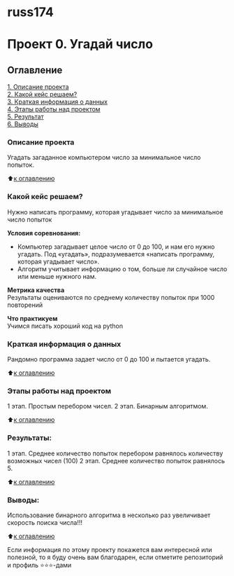 # russ174
# Проект 0. Угадай число

## Оглавление  
[1. Описание проекта](/home/ruslan/Документы/sf/russ174/README.md#My-first-project)  
[2. Какой кейс решаем?](.README.md#Какой-кейс-решаем)  
[3. Краткая информация о данных](.README.md#Краткая-информация-о-данных)  
[4. Этапы работы над проектом](.README.md#Этапы-работы-над-проектом)  
[5. Результат](.README.md#Результат)    
[6. Выводы](.README.md#Выводы) 

### Описание проекта    
Угадать загаданное компьютером число за минимальное число попыток.

:arrow_up:[к оглавлению](_)


### Какой кейс решаем?    
Нужно написать программу, которая угадывает число за минимальное число попыток

**Условия соревнования:**  
- Компьютер загадывает целое число от 0 до 100, и нам его нужно угадать. Под «угадать», подразумевается «написать программу, которая угадывает число».
- Алгоритм учитывает информацию о том, больше ли случайное число или меньше нужного нам.

**Метрика качества**     
Результаты оцениваются по среднему количеству попыток при 1000 повторений

**Что практикуем**     
Учимся писать хороший код на python


### Краткая информация о данных
Рандомно программа задает число от 0 до 100 и пытается угадать.
  
:arrow_up:[к оглавлению](.README.md#Оглавление)


### Этапы работы над проектом  
1 этап. Простым перебором чисел.
2 этап. Бинарным алгоритмом.

:arrow_up:[к оглавлению](.README.md#Оглавление)


### Результаты:  
1 этап. Среднее количество попыток перебором равнялось количеству возможных чисел (100)
2 этап. Среднее количество попыток равнялось 5. 

:arrow_up:[к оглавлению](.README.md#Оглавление)


### Выводы:  
Использование бинарного алгоритма в несколько раз увеличивает скорость поиска числа!!!

:arrow_up:[к оглавлению](.README.md#Оглавление)


Если информация по этому проекту покажется вам интересной или полезной, то я буду очень вам благодарен, если отметите репозиторий и профиль ⭐️⭐️⭐️-дами
